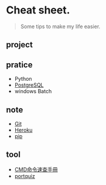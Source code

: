 # Cheat sheet.

> Some tips to make my life easier.

## project

## pratice
- Python
- [PostgreSQL](PostgreSQL/PostgreSQL.md)
- windows Batch

## note
- [Git](git_cheat_sheet.md)
- [Heroku](heroku_CLI.md)
- [pip](python_pip.md)

## tool
- [CMD命令速查手冊](http://www.cas.idv.tw/Documents/Micorsoft/CMDManual/CMD%E5%91%BD%E4%BB%A4%E9%80%9F%E6%9F%A5%E6%89%8B%E5%86%8A.asp)
- [portquiz](http://portquiz.net/)
